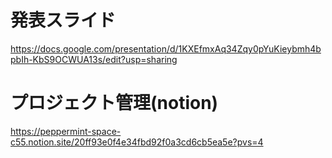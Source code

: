 # 発表スライド
https://docs.google.com/presentation/d/1KXEfmxAq34Zqy0pYuKieybmh4bpbIh-KbS9OCWUA13s/edit?usp=sharing
# プロジェクト管理(notion)
https://peppermint-space-c55.notion.site/20ff93e0f4e34fbd92f0a3cd6cb5ea5e?pvs=4
